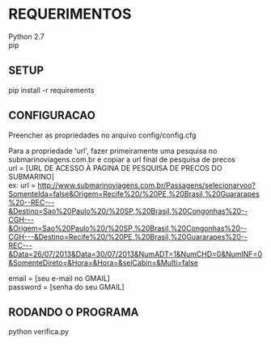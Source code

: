 # REQUERIMENTOS #

Python 2.7  
pip  

## SETUP ##

pip install -r requirements


## CONFIGURACAO ##

Preencher as propriedades no arquivo config/config.cfg  

Para a propriedade 'url', fazer primeiramente uma pesquisa no submarinoviagens.com.br e copiar a url final de pesquisa de precos  
url = [URL DE ACESSO À PAGINA DE PESQUISA DE PRECOS DO SUBMARINO]  
ex: 
url = http://www.submarinoviagens.com.br/Passagens/selecionarvoo?SomenteIda=false&Origem=Recife%20/%20PE,%20Brasil,%20Guararapes%20--REC---&Destino=Sao%20Paulo%20/%20SP,%20Brasil,%20Congonhas%20--CGH---&Origem=Sao%20Paulo%20/%20SP,%20Brasil,%20Congonhas%20--CGH---&Destino=Recife%20/%20PE,%20Brasil,%20Guararapes%20--REC---&Data=26/07/2013&Data=30/07/2013&NumADT=1&NumCHD=0&NumINF=0&SomenteDireto=&Hora=&Hora=&selCabin=&Multi=false  

email = [seu e-mail no GMAIL]  
password = [senha do seu GMAIL]  

## RODANDO O PROGRAMA ##

python verifica.py